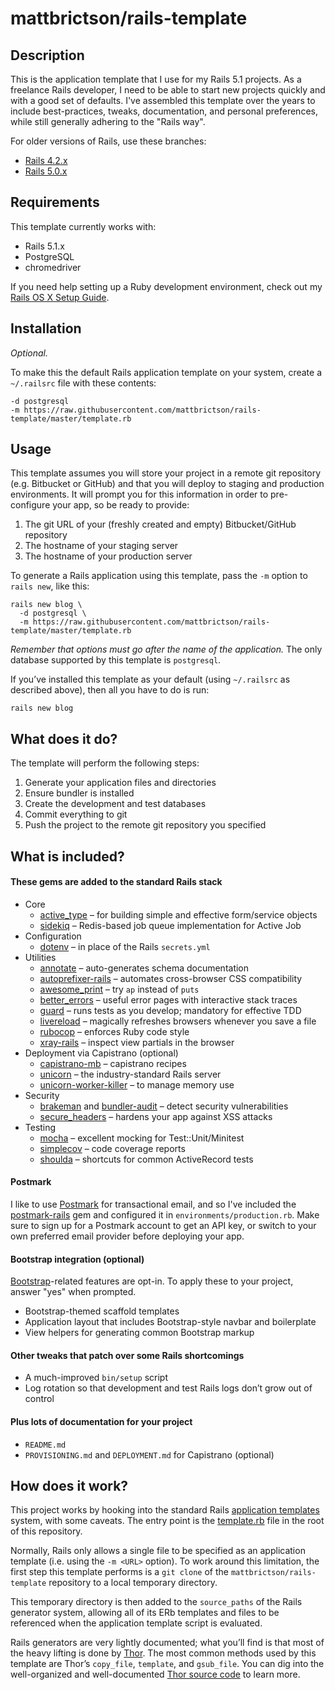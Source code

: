 # mattbrictson/rails-template

## Description

This is the application template that I use for my Rails 5.1 projects. As a freelance Rails developer, I need to be able to start new projects quickly and with a good set of defaults. I've assembled this template over the years to include best-practices, tweaks, documentation, and personal preferences, while still generally adhering to the "Rails way".

For older versions of Rails, use these branches:

* [Rails 4.2.x](https://github.com/mattbrictson/rails-template/tree/rails-42)
* [Rails 5.0.x](https://github.com/mattbrictson/rails-template/tree/rails-50)

## Requirements

This template currently works with:

* Rails 5.1.x
* PostgreSQL
* chromedriver

If you need help setting up a Ruby development environment, check out my [Rails OS X Setup Guide](https://mattbrictson.com/rails-osx-setup-guide).

## Installation

*Optional.*

To make this the default Rails application template on your system, create a `~/.railsrc` file with these contents:

```
-d postgresql
-m https://raw.githubusercontent.com/mattbrictson/rails-template/master/template.rb
```

## Usage

This template assumes you will store your project in a remote git repository (e.g. Bitbucket or GitHub) and that you will deploy to staging and production environments. It will prompt you for this information in order to pre-configure your app, so be ready to provide:

1. The git URL of your (freshly created and empty) Bitbucket/GitHub repository
2. The hostname of your staging server
3. The hostname of your production server

To generate a Rails application using this template, pass the `-m` option to `rails new`, like this:

```
rails new blog \
  -d postgresql \
  -m https://raw.githubusercontent.com/mattbrictson/rails-template/master/template.rb
```

*Remember that options must go after the name of the application.* The only database supported by this template is `postgresql`.

If you’ve installed this template as your default (using `~/.railsrc` as described above), then all you have to do is run:

```
rails new blog
```

## What does it do?

The template will perform the following steps:

1. Generate your application files and directories
2. Ensure bundler is installed
3. Create the development and test databases
4. Commit everything to git
5. Push the project to the remote git repository you specified

## What is included?

#### These gems are added to the standard Rails stack

* Core
    * [active_type][] – for building simple and effective form/service objects
    * [sidekiq][] – Redis-based job queue implementation for Active Job
* Configuration
    * [dotenv][] – in place of the Rails `secrets.yml`
* Utilities
    * [annotate][] – auto-generates schema documentation
    * [autoprefixer-rails][] – automates cross-browser CSS compatibility
    * [awesome_print][] – try `ap` instead of `puts`
    * [better_errors][] – useful error pages with interactive stack traces
    * [guard][] – runs tests as you develop; mandatory for effective TDD
    * [livereload][] – magically refreshes browsers whenever you save a file
    * [rubocop][] – enforces Ruby code style
    * [xray-rails][] – inspect view partials in the browser
* Deployment via Capistrano (optional)
    * [capistrano-mb][] – capistrano recipes
    * [unicorn][] – the industry-standard Rails server
    * [unicorn-worker-killer][] – to manage memory use
* Security
    * [brakeman][] and [bundler-audit][] – detect security vulnerabilities
    * [secure_headers][] – hardens your app against XSS attacks
* Testing
    * [mocha][] – excellent mocking for Test::Unit/Minitest
    * [simplecov][] – code coverage reports
    * [shoulda][] – shortcuts for common ActiveRecord tests

#### Postmark

I like to use [Postmark][] for transactional email, and so I've included the [postmark-rails][] gem and configured it in `environments/production.rb`. Make sure to sign up for a Postmark account to get an API key, or switch to your own preferred email provider before deploying your app.

#### Bootstrap integration (optional)

[Bootstrap][]-related features are opt-in. To apply these to your project, answer "yes" when prompted.

* Bootstrap-themed scaffold templates
* Application layout that includes Bootstrap-style navbar and boilerplate
* View helpers for generating common Bootstrap markup

#### Other tweaks that patch over some Rails shortcomings

* A much-improved `bin/setup` script
* Log rotation so that development and test Rails logs don’t grow out of control

#### Plus lots of documentation for your project

* `README.md`
* `PROVISIONING.md` and `DEPLOYMENT.md` for Capistrano (optional)

## How does it work?

This project works by hooking into the standard Rails [application templates][] system, with some caveats. The entry point is the [template.rb][] file in the root of this repository.

Normally, Rails only allows a single file to be specified as an application template (i.e. using the `-m <URL>` option). To work around this limitation, the first step this template performs is a `git clone` of the `mattbrictson/rails-template` repository to a local temporary directory.

This temporary directory is then added to the `source_paths` of the Rails generator system, allowing all of its ERb templates and files to be referenced when the application template script is evaluated.

Rails generators are very lightly documented; what you’ll find is that most of the heavy lifting is done by [Thor][]. The most common methods used by this template are Thor’s `copy_file`, `template`, and `gsub_file`. You can dig into the well-organized and well-documented [Thor source code][thor] to learn more.

[active_type]:https://github.com/makandra/active_type
[sidekiq]:http://sidekiq.org
[dotenv]:https://github.com/bkeepers/dotenv
[annotate]:https://github.com/ctran/annotate_models
[autoprefixer-rails]:https://github.com/ai/autoprefixer-rails
[awesome_print]:https://github.com/michaeldv/awesome_print
[better_errors]:https://github.com/charliesome/better_errors
[guard]:https://github.com/guard/guard
[livereload]:https://github.com/guard/guard-livereload
[rubocop]:https://github.com/bbatsov/rubocop
[xray-rails]:https://github.com/brentd/xray-rails
[capistrano-mb]:https://github.com/mattbrictson/capistrano-mb
[unicorn]:http://unicorn.bogomips.org
[unicorn-worker-killer]:https://github.com/kzk/unicorn-worker-killer
[Postmark]:http://postmarkapp.com
[postmark-rails]:http://www.rubydoc.info/gems/postmark-rails/0.12.0
[brakeman]:https://github.com/presidentbeef/brakeman
[bundler-audit]:https://github.com/rubysec/bundler-audit
[secure_headers]:https://github.com/twitter/secureheaders
[mocha]:https://github.com/freerange/mocha
[shoulda]:https://github.com/thoughtbot/shoulda
[simplecov]:https://github.com/colszowka/simplecov
[Bootstrap]:http://getbootstrap.com
[application templates]:http://guides.rubyonrails.org/generators.html#application-templates
[template.rb]: template.rb
[thor]: https://github.com/erikhuda/thor
